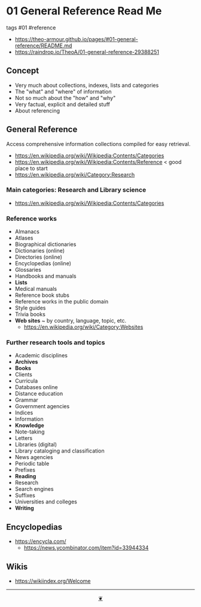 # 01 General Reference Read Me

tags #01 #reference

* https://theo-armour.github.io/pages/#01-general-reference/README.md
* https://raindrop.io/TheoA/01-general-reference-29388251

## Concept

* Very much about collections, indexes, lists and categories
* The "what" and "where" of information
* Not so much about the "how" and "why"
* Very factual, explicit and detailed stuff
* About referencing


## General Reference

Access comprehensive information collections compiled for easy retrieval.

* https://en.wikipedia.org/wiki/Wikipedia:Contents/Categories
* https://en.wikipedia.org/wiki/Wikipedia:Contents/Reference < good place to start
* https://en.wikipedia.org/wiki/Category:Research



### Main categories: Research and Library science

* https://en.wikipedia.org/wiki/Wikipedia:Contents/Categories

### Reference works

* Almanacs
* Atlases
* Biographical dictionaries
* Dictionaries (online)
* Directories (online)
* Encyclopedias (online)
* Glossaries
* Handbooks and manuals
* **Lists**
* Medical manuals
* Reference book stubs
* Reference works in the public domain
* Style guides
* Trivia books
* **Web sites** ~ by country, language, topic, etc.
  * https://en.wikipedia.org/wiki/Category:Websites

### Further research tools and topics

* Academic disciplines
* **Archives**
* **Books**
* Clients
* Curricula
* Databases online
* Distance education
* Grammar
* Government agencies
* Indices
* Information
* **Knowledge**
* Note-taking
* Letters
* Libraries (digital)
* Library cataloging and classification
* News agencies
* Periodic table
* Prefixes
* **Reading**
* Research
* Search engines
* Suffixes
* Universities and colleges
* **Writing**


## Encyclopedias

* https://encycla.com/
  * https://news.ycombinator.com/item?id=33944334

## Wikis

* https://wikiindex.org/Welcome


***

<center title="Hello! Click me to go up to the top" ><a class=aDingbat href=javascript:window.scrollTo(0,0);> ❦ </a></center>

